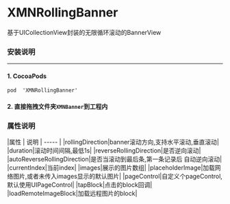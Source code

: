 # XMNRollingBanner
基于UICollectionView封装的无限循环滚动的BannerView


### 安装说明
----

#### 1. CocoaPods

`pod  'XMNRollingBanner'`

#### 2. 直接拖拽文件夹`XMNBanner`到工程内


### 属性说明

|属性 | 说明
| ----- |
|rollingDirection|banner滚动方向,支持水平滚动,垂直滚动|
|duration|滚动时间间隔,最低1s|
|reverseRollingDirection|是否逆向滚动|
|autoReverseRollingDirection|是否当滚动到最后条,第一条记录后 自动逆向滚动|
|currentIndex|当前index|
|images|展示的图片数组|
|placeholderImage|加载网络图片,或者未传入images显示的默认图片|
|pageControl|自定义个pageControl,默认使用UIPageControl|
|tapBlock|点击的block回调|
|loadRemoteImageBlock|加载远程图片的block|